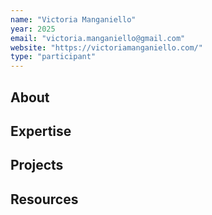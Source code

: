 ```yaml
---
name: "Victoria Manganiello"
year: 2025
email: "victoria.manganiello@gmail.com"
website: "https://victoriamanganiello.com/"
type: "participant"
---
```


## About 

## Expertise

## Projects

## Resources 